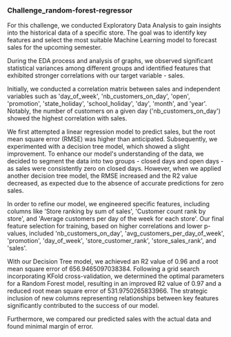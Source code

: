 ### Challenge_random-forest-regressor

For this challenge, we conducted Exploratory Data Analysis to gain insights into the historical data of a specific store. The goal was to identify key features and select the most suitable Machine Learning model to forecast sales for the upcoming semester.

During the EDA process and analysis of graphs, we observed significant statistical variances among different groups and identified features that exhibited stronger correlations with our target variable - sales.

Initially, we conducted a correlation matrix between sales and independent variables such as 'day_of_week', 'nb_customers_on_day', 'open', 'promotion', 'state_holiday', 'school_holiday', 'day', 'month', and 'year'. Notably, the number of customers on a given day ('nb_customers_on_day') showed the highest correlation with sales.

We first attempted a linear regression model to predict sales, but the root mean square error (RMSE) was higher than anticipated. Subsequently, we experimented with a decision tree model, which showed a slight improvement.
To enhance our model's understanding of the data, we decided to segment the data into two groups - closed days and open days - as sales were consistently zero on closed days. However, when we applied another decision tree model, the RMSE increased and the R2 value decreased, as expected due to the absence of accurate predictions for zero sales.

In order to refine our model, we engineered specific features, including columns like 'Store ranking by sum of sales', 'Customer count rank by store', and 'Average customers per day of the week for each store'. Our final feature selection for training, based on higher correlations and lower p-values, included 'nb_customers_on_day', 'avg_customers_per_day_of_week', 'promotion', 'day_of_week', 'store_customer_rank', 'store_sales_rank', and 'sales'.

With our Decision Tree model, we achieved an R2 value of 0.96 and a root mean square error of 656.9465097038384. Following a grid search incorporating KFold cross-validation, we determined the optimal parameters for a Random Forest model, resulting in an improved R2 value of 0.97 and a reduced root mean square error of 531.9750265833966. The strategic inclusion of new columns representing relationships between key features significantly contributed to the success of our model.

Furthermore, we compared our predicted sales with the actual data and found minimal margin of error.
